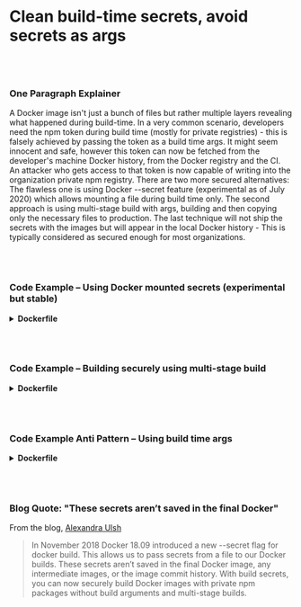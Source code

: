 # Clean build-time secrets, avoid secrets as args

<br/><br/>

### One Paragraph Explainer

A Docker image isn't just a bunch of files but rather multiple layers revealing what happened during build-time. In a very common scenario, developers need the npm token during build time (mostly for private registries) - this is falsely achieved by passing the token as a build time args. It might seem innocent and safe, however this token can now be fetched from the developer's machine Docker history, from the Docker registry and the CI. An attacker who gets access to that token is now capable of writing into the organization private npm registry. There are two more secured alternatives: The flawless one is using Docker --secret feature (experimental as of July 2020) which allows mounting a file during build time only. The second approach is using multi-stage build with args, building and then copying only the necessary files to production. The last technique will not ship the secrets with the images but will appear in the local Docker history - This is typically considered as secured enough for most organizations.

<br/><br/>

### Code Example – Using Docker mounted secrets (experimental but stable)

<details>

<summary><strong>Dockerfile</strong></summary>

```dockerfile
# syntax = docker/dockerfile:1.0-experimental

FROM node:12-slim

WORKDIR /usr/src/app
COPY package.json package-lock.json ./
RUN --mount=type=secret,id=npm,target=/root/.npmrc npm ci

# The rest comes here
```

</details>

<br/><br/>

### Code Example – Building securely using multi-stage build

<details>

<summary><strong>Dockerfile</strong></summary>

```dockerfile
FROM node:12-slim AS build

ARG NPM_TOKEN

WORKDIR /usr/src/app
COPY . /dist

RUN echo "//registry.npmjs.org/:\_authToken=\$NPM_TOKEN" > .npmrc && \
 npm ci --production && \
 rm -f .npmrc


FROM build as prod

COPY --from=build /dist /dist
CMD ["node", "index.js"]

# The ARG and .npmrc won't appear in the final image but can be found in the Docker daemon un-tagged images list - make sure to delete those
```

</details>

<br/><br/>

### Code Example Anti Pattern – Using build time args

<details>

<summary><strong>Dockerfile</strong></summary>

```dockerfile
FROM node:12-slim

ARG NPM_TOKEN

WORKDIR /usr/src/app
COPY . /dist

RUN echo "//registry.npmjs.org/:\_authToken=\$NPM_TOKEN" > .npmrc && \
 npm ci --production && \
 rm -f .npmrc

# Deleting the .npmrc within the same copy command will not save it inside the layer, however it can be found in image history

CMD ["node", "index.js"]
```

</details>

<br/><br/>

### Blog Quote: "These secrets aren’t saved in the final Docker"

From the blog, [Alexandra Ulsh](https://www.alexandraulsh.com/2019/02/24/docker-build-secrets-and-npmrc/?fbclid=IwAR0EAr1nr4_QiGzlNQcQKkd9rem19an9atJRO_8-n7oOZXwprToFQ53Y0KQ)

> In November 2018 Docker 18.09 introduced a new --secret flag for docker build. This allows us to pass secrets from a file to our Docker builds. These secrets aren’t saved in the final Docker image, any intermediate images, or the image commit history. With build secrets, you can now securely build Docker images with private npm packages without build arguments and multi-stage builds.

```

```
